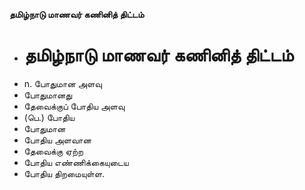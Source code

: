 **தமிழ்நாடு மாணவர் கணினித் திட்டம்**
- # தமிழ்நாடு மாணவர் கணினித் திட்டம்
- n. போதுமான அளவு
- போதுமானது
- தேவைக்குப் போதிய அளவு
- (பெ.) போதிய
- போதுமான
- போதிய அளவான
- தேவைக்கு ஏற்ற
- போதிய எண்ணிக்கையுடைய
- போதிய திறமையுள்ள.

